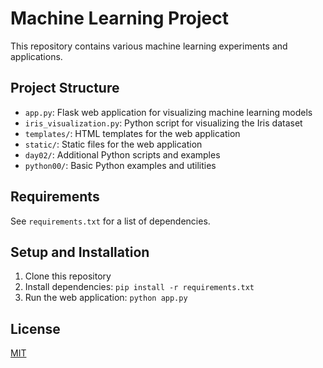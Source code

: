 # Machine Learning Project

This repository contains various machine learning experiments and applications.

## Project Structure

- `app.py`: Flask web application for visualizing machine learning models
- `iris_visualization.py`: Python script for visualizing the Iris dataset
- `templates/`: HTML templates for the web application
- `static/`: Static files for the web application
- `day02/`: Additional Python scripts and examples
- `python00/`: Basic Python examples and utilities

## Requirements

See `requirements.txt` for a list of dependencies.

## Setup and Installation

1. Clone this repository
2. Install dependencies: `pip install -r requirements.txt`
3. Run the web application: `python app.py`

## License

[MIT](https://choosealicense.com/licenses/mit/)
